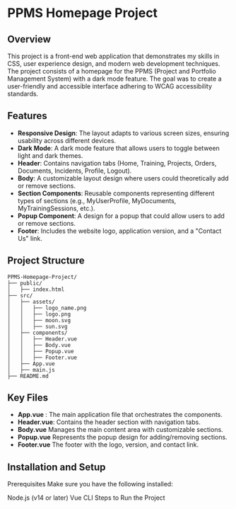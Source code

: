 # PPMS Homepage Project

## Overview

This project is a front-end web application that demonstrates my skills in CSS, user experience design, and modern web development techniques. The project consists of a homepage for the PPMS (Project and Portfolio Management System) with a dark mode feature. The goal was to create a user-friendly and accessible interface adhering to WCAG accessibility standards.

## Features

- **Responsive Design**: The layout adapts to various screen sizes, ensuring usability across different devices.
- **Dark Mode**: A dark mode feature that allows users to toggle between light and dark themes.
- **Header**: Contains navigation tabs (Home, Training, Projects, Orders, Documents, Incidents, Profile, Logout).
- **Body**: A customizable layout design where users could theoretically add or remove sections.
- **Section Components**: Reusable components representing different types of sections (e.g., MyUserProfile, MyDocuments, MyTrainingSessions, etc.).
- **Popup Component**: A design for a popup that could allow users to add or remove sections.
- **Footer**: Includes the website logo, application version, and a "Contact Us" link.

## Project Structure

```plaintext
PPMS-Homepage-Project/
├── public/
│   ├── index.html
├── src/
│   ├── assets/
│   │   ├── logo_name.png
│   │   ├── logo.png
│   │   ├── moon.svg
│   │   ├── sun.svg
│   ├── components/
│   │   ├── Header.vue
│   │   ├── Body.vue
│   │   ├── Popup.vue
│   │   ├── Footer.vue
│   ├── App.vue
│   ├── main.js
├── README.md
```
## Key Files
- **App.vue** : The main application file that orchestrates the components.
- **Header.vue**: Contains the header section with navigation tabs.
- **Body.vue** Manages the main content area with customizable sections.
- **Popup.vue** Represents the popup design for adding/removing sections.
- **Footer.vue** The footer with the logo, version, and contact link.

## Installation and Setup
Prerequisites
Make sure you have the following installed:

Node.js (v14 or later)
Vue CLI
Steps to Run the Project
